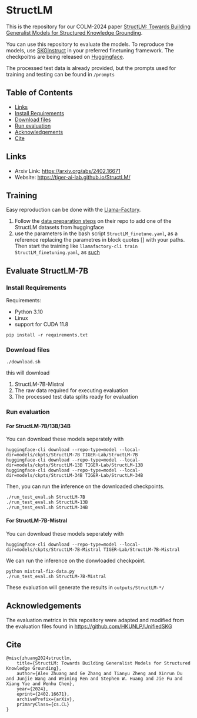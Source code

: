 # StructLM

This is the repository for our COLM-2024 paper [StructLM: Towards Building Generalist Models for Structured Knowledge Grounding](https://arxiv.org/abs/2402.16671).

You can use this repository to evaluate the models. To reproduce the models, use [SKGInstruct](https://huggingface.co/datasets/TIGER-Lab/SKGInstruct) in your preferred finetuning framework. The checkpoitns are being released on [Huggingface](https://huggingface.co/collections/TIGER-Lab/structlm-65dcab5a183c499cc365fafc).

The processed test data is already provided, but the prompts used for training and testing can be found in `/prompts`

## Table of Contents
  * [Links](#links)
  * [Install Requirements](#install-requirements)
  * [Download files](#download-files)
  * [Run evaluation](#run-evaluation)
  * [Acknowledgements](#acknowledgements)
  * [Cite](#cite)

## Links
- Arxiv Link: https://arxiv.org/abs/2402.16671
- Website: https://tiger-ai-lab.github.io/StructLM/

## Training

Easy reproduction can be done with the [Llama-Factory](https://github.com/hiyouga/LLaMA-Factory).

1. Follow the [data preparation steps](https://github.com/hiyouga/LLaMA-Factory/blob/main/data/README.md) on their repo to add one of the StructLM datasets from huggingface
2. use the parameters in the bash script `StructLM_finetune.yaml`, as a reference replacing the parametres in block quotes [] with your paths. Then start the training like
   `llamafactory-cli train StructLM_finetuning.yaml`, as [such](https://github.com/hiyouga/LLaMA-Factory/tree/b2fc7aeb03fbb40e9beb27e9958c958ee48e23cf?tab=readme-ov-file#quickstart)

## Evaluate StructLM-7B

### Install Requirements

Requirements:
- Python 3.10
- Linux
- support for CUDA 11.8

`pip install -r requirements.txt`

### Download files

`./download.sh`

this will download
1. StructLM-7B-Mistral
2. The raw data required for executing evaluation
3. The processed test data splits ready for evaluation

### Run evaluation

#### For StructLM-7B/13B/34B
You can download these models seperately with
```
huggingface-cli download --repo-type=model --local-dir=models/ckpts/StructLM-7B TIGER-Lab/StructLM-7B
huggingface-cli download --repo-type=model --local-dir=models/ckpts/StructLM-13B TIGER-Lab/StructLM-13B
huggingface-cli download --repo-type=model --local-dir=models/ckpts/StructLM-34B TIGER-Lab/StructLM-34B
```

Then, you can run the inference on the downloaded checkpoints.
```
./run_test_eval.sh StructLM-7B
./run_test_eval.sh StructLM-13B
./run_test_eval.sh StructLM-34B
```

#### For StructLM-7B-Mistral
You can download these models seperately with
```
huggingface-cli download --repo-type=model --local-dir=models/ckpts/StructLM-7B-Mistral TIGER-Lab/StructLM-7B-Mistral
```

We can run the inference on the donwloaded checkpoint.
```
python mistral-fix-data.py
./run_test_eval.sh StructLM-7B-Mistral
```

These evaluation will generate the results in `outputs/StructLM-*/`

## Acknowledgements

The evaluation metrics in this repository were adapted and modified from the evaluation files found in https://github.com/HKUNLP/UnifiedSKG

## Cite
```
@misc{zhuang2024structlm,
    title={StructLM: Towards Building Generalist Models for Structured Knowledge Grounding},
    author={Alex Zhuang and Ge Zhang and Tianyu Zheng and Xinrun Du and Junjie Wang and Weiming Ren and Stephen W. Huang and Jie Fu and Xiang Yue and Wenhu Chen},
    year={2024},
    eprint={2402.16671},
    archivePrefix={arXiv},
    primaryClass={cs.CL}
}
```
